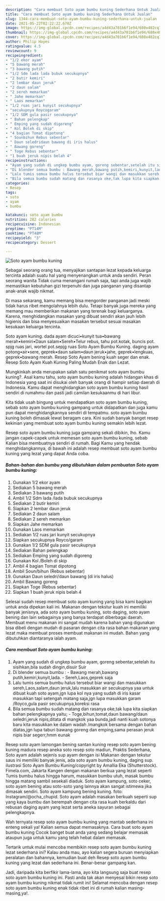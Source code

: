 ```yaml
---
description: "Cara membuat Soto ayam bumbu kuning Sederhana Untuk Jualan"
title: "Cara membuat Soto ayam bumbu kuning Sederhana Untuk Jualan"
slug: 1344-cara-membuat-soto-ayam-bumbu-kuning-sederhana-untuk-jualan
date: 2021-05-22T02:22:22.678Z
image: https://img-global.cpcdn.com/recipes/a4d43a781b6f1e94/680x482cq70/soto-ayam-bumbu-kuning-foto-resep-utama.jpg
thumbnail: https://img-global.cpcdn.com/recipes/a4d43a781b6f1e94/680x482cq70/soto-ayam-bumbu-kuning-foto-resep-utama.jpg
cover: https://img-global.cpcdn.com/recipes/a4d43a781b6f1e94/680x482cq70/soto-ayam-bumbu-kuning-foto-resep-utama.jpg
author: Philip Hayes
ratingvalue: 4.5
reviewcount: 9
recipeingredient:
- "1/2 ekor ayam"
- "5 bawang merah"
- "3 bawang putih"
- "1/2 Sdm lada lada bubuk secukupnya"
- "2 butir kemiri"
- "2 lembar daun jeruk"
- "2 daun salam"
- "2 sereh memarkan"
- " Jahe memarkan"
- " Laos memarkan"
- "1/2 ruas jari kunyit secukupnya"
- "secukupnya Roycogaram"
- "1/2 SDM gula pasir secukupnya"
- " Bahan pelengkap"
- " Emping yang sudah digoreng"
- " Kol Boleh di skip"
- "4 bagian Tomat dipotong"
- " Sounbihun Rebus sebentar"
- " Daun seledridaun bawang di iris halus"
- " Bawang goreng"
- " Toge Rebus sebentar"
- "1 buah jeruk nipis belah 4"
recipeinstructions:
- "Ayam yang sudah di ungkep bumbu ayam, goreng sebentar,setelah itu sisihkan,bila sudah dingin,disuir Suir"
- "Di blender semua bumbu : Bawang merah,bawang putih,kemiri,kunyit,lada. Sereh,Laos,geprek saja"
- "Lalu tumis semua bumbu halus tersebut biar wangi dan masukkan sereh,Laos,salam,daun jeruk,lalu masukkan air secukupnya yaa untuk dibuat kuah soto ayam,jgn lupa kol nya yang sudah di iris kasar masukkan tapi setengah matang saja,jgn lupa masukkan garam /Royco,gula pasir secukupnya,koreksi rasa"
- "Bila semua bumbu sudah matang dan rasanya oke,tak lupa kita siapkan bahan pelengkapnya yaitu; Toge,bihun,tomat,daun bawang/daun seledri,jeruk nipis,ditata di mangkok yaa bunda,jadi nanti kuah sotonya baru kita masukkan ke dalam wadah /mangkok bersama dengan bahan diatas,jgn lupa taburi bawang goreng dan emping,sama perasan jeruk nipis biar segerr,hmm eunak"
categories:
- Resep
tags:
- soto
- ayam
- bumbu

katakunci: soto ayam bumbu 
nutrition: 282 calories
recipecuisine: Indonesian
preptime: "PT14M"
cooktime: "PT48M"
recipeyield: "3"
recipecategory: Dessert

---
```



![Soto ayam bumbu kuning](https://img-global.cpcdn.com/recipes/a4d43a781b6f1e94/680x482cq70/soto-ayam-bumbu-kuning-foto-resep-utama.jpg)

Sebagai seorang orang tua, menyajikan santapan lezat kepada keluarga tercinta adalah suatu hal yang menyenangkan untuk anda sendiri. Peran seorang  wanita Tidak cuma menangani rumah saja, tapi anda juga wajib memastikan kebutuhan gizi terpenuhi dan juga panganan yang disantap anak-anak wajib nikmat.

Di masa  sekarang, kamu memang bisa mengorder panganan jadi meski tidak harus ribet mengolahnya lebih dulu. Tetapi banyak juga mereka yang memang mau memberikan makanan yang terenak bagi keluarganya. Karena, menghidangkan masakan yang dibuat sendiri akan jauh lebih higienis dan bisa menyesuaikan masakan tersebut sesuai masakan kesukaan keluarga tercinta. 

Soto ayam kuning. dada ayam dicuci•kunyit tua•bawang merah•kemiri•Daun salam•Sereh•Telur rebus, tahu pot.kotak, buncis pot. spjg ruas jari, wortel pot.sepjg ruas Soto Ayam Bumbu Kuning. daging ayam potong•air•sere, geprek•daun salam•daun jeruk•jahe, geprek•lengkuas, geprek•bawang merah. Resep Soto Ayam bening kuah seger dan enak. Resep Soto Ayam Kuah Kuning Paling Mudah Enak dan Lezat.

Mungkinkah anda merupakan salah satu penikmat soto ayam bumbu kuning?. Asal kamu tahu, soto ayam bumbu kuning adalah hidangan khas di Indonesia yang saat ini disukai oleh banyak orang di hampir setiap daerah di Indonesia. Kamu dapat menghidangkan soto ayam bumbu kuning hasil sendiri di rumahmu dan pasti jadi camilan kesukaanmu di hari libur.

Kita tidak usah bingung untuk mendapatkan soto ayam bumbu kuning, sebab soto ayam bumbu kuning gampang untuk didapatkan dan juga kamu pun dapat menghidangkannya sendiri di tempatmu. soto ayam bumbu kuning boleh dimasak lewat beragam cara. Kini sudah banyak banget resep kekinian yang membuat soto ayam bumbu kuning semakin lebih lezat.

Resep soto ayam bumbu kuning juga gampang sekali dibikin, lho. Kamu jangan capek-capek untuk memesan soto ayam bumbu kuning, sebab Kalian bisa membuatnya sendiri di rumah. Bagi Kamu yang hendak menghidangkannya, di bawah ini adalah resep membuat soto ayam bumbu kuning yang lezat yang dapat Anda coba.

<!--inarticleads1-->

##### Bahan-bahan dan bumbu yang dibutuhkan dalam pembuatan Soto ayam bumbu kuning:

1. Gunakan 1/2 ekor ayam
1. Sediakan 5 bawang merah
1. Sediakan 3 bawang putih
1. Ambil 1/2 Sdm lada /lada bubuk secukupnya
1. Sediakan 2 butir kemiri
1. Siapkan 2 lembar daun jeruk
1. Sediakan 2 daun salam
1. Sediakan 2 sereh memarkan
1. Siapkan  Jahe memarkan
1. Gunakan  Laos memarkan
1. Sediakan 1/2 ruas jari kunyit secukupnya
1. Siapkan secukupnya Royco/garam
1. Gunakan 1/2 SDM gula pasir secukupnya
1. Sediakan  Bahan pelengkap
1. Sediakan  Emping yang sudah digoreng
1. Gunakan  Kol /Boleh di skip
1. Ambil 4 bagian Tomat dipotong
1. Ambil  Soun/bihun (Rebus sebentar)
1. Gunakan  Daun seledri/daun bawang (di iris halus)
1. Ambil  Bawang goreng
1. Siapkan  Toge (Rebus sebentar)
1. Siapkan 1 buah jeruk nipis belah 4


Selesai sudah resep membuat soto ayam kuning yang bisa kami bagikan untuk anda dipekan kali ini. Makanan dengan tekstur kuah ini memiliki banyak jenisnya, ada soto ayam bumbu kuning, soto daging, soto ayam bening dan lain sebagainya yang banya terdapat diberbagai daerah. Membuat menu makanan ini sangat mudah karena bahan yang digunakan bisa dibeli dengan mudah di pasaran dengan cita rasa bahan makanan yang lezat maka membuat proses membuat makanan ini mudah. Bahan yang dibutuhkan diantaranya ialah ayam. 

<!--inarticleads2-->

##### Cara membuat Soto ayam bumbu kuning:

1. Ayam yang sudah di ungkep bumbu ayam, goreng sebentar,setelah itu sisihkan,bila sudah dingin,disuir Suir
1. Di blender semua bumbu : - Bawang merah,bawang putih,kemiri,kunyit,lada. - Sereh,Laos,geprek saja
1. Lalu tumis semua bumbu halus tersebut biar wangi dan masukkan sereh,Laos,salam,daun jeruk,lalu masukkan air secukupnya yaa untuk dibuat kuah soto ayam,jgn lupa kol nya yang sudah di iris kasar masukkan tapi setengah matang saja,jgn lupa masukkan garam /Royco,gula pasir secukupnya,koreksi rasa
1. Bila semua bumbu sudah matang dan rasanya oke,tak lupa kita siapkan bahan pelengkapnya yaitu; - Toge,bihun,tomat,daun bawang/daun seledri,jeruk nipis,ditata di mangkok yaa bunda,jadi nanti kuah sotonya baru kita masukkan ke dalam wadah /mangkok bersama dengan bahan diatas,jgn lupa taburi bawang goreng dan emping,sama perasan jeruk nipis biar segerr,hmm eunak


Resep soto ayam lamongan bening santan kuning resep soto ayam bening kuning madura resep aneka soto resep soto madiun, Praktis Sederhana, Soto ayam adalah sejenis sup ayam dengan isi Makanan dengan tekstur saus ini memiliki banyak jenis, ada soto ayam bumbu kuning, daging sup. ilustrasi Soto Ayam Bumbu Kuning/copyright by Amallia Eka (Shutterstock). Fimela.com, Jakarta Kangen dengan makanan berkua yang lezat seperti Tumis bumbu halus hingga harum, masukkan bumbu utuh, masak bumbu hingga matang sambil sesekali diaduk. Soto ayam kampung, soto ceker, soto ayam bening atau soto-soto yang lainnya akan sangat istimewa jika dimasak sendiri. Soto ayam kampung bening kuning. foto: Instagram/@ocha_chupid. Soto ayam adalah masakan berkuah seperti sup yang kaya bumbu dan berempah dengan cita rasa kuah berkaldu dari rebusan daging ayam yang lezat serta aneka sayuran sebagai pelengkapnya. 

Wah ternyata resep soto ayam bumbu kuning yang mantab sederhana ini enteng sekali ya! Kalian semua dapat memasaknya. Cara buat soto ayam bumbu kuning Cocok banget buat anda yang sedang belajar memasak ataupun juga untuk kamu yang telah hebat dalam memasak.

Tertarik untuk mulai mencoba membikin resep soto ayam bumbu kuning lezat sederhana ini? Kalau anda mau, ayo kalian segera buruan menyiapkan peralatan dan bahannya, kemudian buat deh Resep soto ayam bumbu kuning yang lezat dan sederhana ini. Benar-benar gampang kan. 

Jadi, daripada kita berfikir lama-lama, ayo kita langsung saja buat resep soto ayam bumbu kuning ini. Pasti anda tak akan menyesal bikin resep soto ayam bumbu kuning nikmat tidak rumit ini! Selamat mencoba dengan resep soto ayam bumbu kuning enak tidak ribet ini di rumah kalian masing-masing,ya!.


